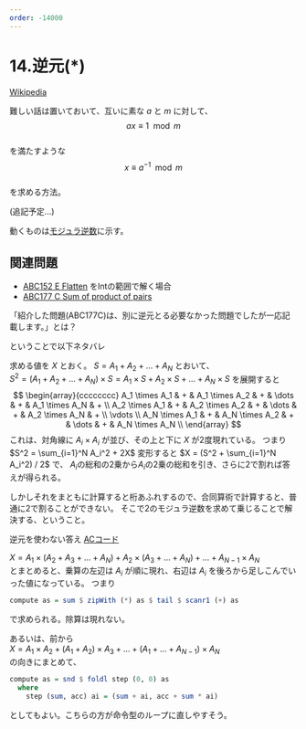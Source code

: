```yaml
---
order: -14000
---
```

# 14.逆元(*)

[Wikipedia](https://ja.wikipedia.org/wiki/%E3%83%A2%E3%82%B8%E3%83%A5%E3%83%A9%E9%80%86%E6%95%B0)

難しい話は置いておいて、互いに素な $a$ と $m$ に対して、  
$$ax \equiv 1 \mod m$$  
を満たすような  
$$x \equiv a^{-1} \mod m$$  
を求める方法。

(追記予定...)

動くものは[モジュラ逆数](/snippets/integer/modrecip)に示す。

## 関連問題

- [ABC152 E Flatten](https://atcoder.jp/contests/abc152/tasks/abc152_e) をIntの範囲で解く場合
- [ABC177 C Sum of product of pairs](https://atcoder.jp/contests/abc177/tasks/abc177_c)

「紹介した問題(ABC177C)は、別に逆元とる必要なかった問題でしたが一応記載します。」とは？

ということで以下ネタバレ

求める値を $X$ とおく。
$S = A_1 + A_2 + \dots + A_N$ とおいて、  
$S^2 = (A_1 + A_2 + \dots + A_N) \times S = A_1 \times S + A_2 \times S + \dots + A_N \times S$ を展開すると
$$
\begin{array}{cccccccc}
A_1 \times A_1 & + & A_1 \times A_2 & + & \dots & + & A_1 \times A_N & + \\
A_2 \times A_1 & + & A_2 \times A_2 & + & \dots & + & A_2 \times A_N & + \\
\vdots \\
A_N \times A_1 & + & A_N \times A_2 & + & \dots & + & A_N \times A_N \\
\end{array}
$$
これは、対角線に $A_i \times A_i$ が並び、その上と下に $X$ が2度現れている。
つまり $S^2 = \sum_{i=1}^N A_i^2 + 2X$
変形すると $X = (S^2 + \sum_{i=1}^N A_i^2) / 2$ で、
$A_i$の総和の2乗から$A_i$の2乗の総和を引き、さらに2で割れば答えが得られる。

しかしそれをまともに計算すると桁あふれするので、合同算術で計算すると、普通に2で割ることができない。
そこで2のモジュラ逆数を求めて乗じることで解決する、ということ。

逆元を使わない答え [ACコード](https://atcoder.jp/contests/abc177/submissions/16440784)

$X = A_1 \times (A_2 + A_3 + \dots + A_N) + A_2 \times (A_3 + \dots + A_N) + \dots + A_{N-1} \times A_N$  
とまとめると、乗算の左辺は $A_i$ が順に現れ、右辺は $A_i$ を後ろから足しこんでいった値になっている。
つまり
```haskell
compute as = sum $ zipWith (*) as $ tail $ scanr1 (+) as
```
で求められる。除算は現れない。

あるいは、前から  
$X = A_1 \times A_2 + (A_1 + A_2) \times A_3 + \dots + (A_1 + \dots + A_{N-1}) \times A_N$  
の向きにまとめて、
```haskell
compute as = snd $ foldl step (0, 0) as
  where
    step (sum, acc) ai = (sum + ai, acc + sum * ai)
```
としてもよい。こちらの方が命令型のループに直しやすそう。
